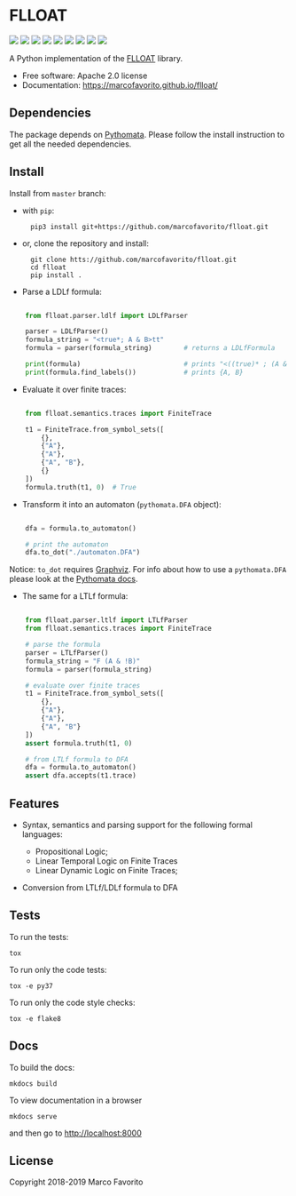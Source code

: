 # FLLOAT


[![](https://img.shields.io/pypi/v/flloat.svg)](https://pypi.python.org/pypi/flloat)
[![](https://img.shields.io/travis/marcofavorito/flloat.svg)](https://travis-ci.org/marcofavorito/flloat)
[![](https://img.shields.io/pypi/pyversions/flloat.svg)](https://pypi.python.org/pypi/flloat)
[![](https://img.shields.io/badge/docs-mkdocs-9cf)](https://www.mkdocs.org/)
[![](https://img.shields.io/badge/status-development-orange.svg)](https://img.shields.io/badge/status-development-orange.svg)
[![](https://coveralls.io/repos/github/marcofavorito/flloat/badge.svg?branch=master)](https://coveralls.io/github/marcofavorito/flloat?branch=master)
[![](https://img.shields.io/badge/flake8-checked-blueviolet)](https://img.shields.io/badge/flake8-checked-blueviolet)
[![](https://img.shields.io/badge/mypy-checked-blue)](https://img.shields.io/badge/mypy-checked-blue)
[![](https://img.shields.io/badge/license-Apache%202-lightgrey)](https://img.shields.io/badge/license-Apache%202-lightgrey)

A Python implementation of the [FLLOAT](https://github.com/RiccardoDeMasellis/FLLOAT.git) library.


* Free software: Apache 2.0 license
* Documentation: https://marcofavorito.github.io/flloat/

## Dependencies

The package depends on [Pythomata](https://marcofavorito.github.io/pythomata). Please follow the install instruction 
to get all the needed dependencies. 

## Install

Install from `master` branch:

- with `pip`:


        pip3 install git+https://github.com/marcofavorito/flloat.git


- or, clone the repository and install:


        git clone htts://github.com/marcofavorito/flloat.git
        cd flloat
        pip install .



* Parse a LDLf formula:

```python

    from flloat.parser.ldlf import LDLfParser

    parser = LDLfParser()
    formula_string = "<true*; A & B>tt"
    formula = parser(formula_string)        # returns a LDLfFormula

    print(formula)                          # prints "<((true)* ; (A & B))>(tt)"
    print(formula.find_labels())            # prints {A, B}

```

*  Evaluate it over finite traces:

```python

    from flloat.semantics.traces import FiniteTrace

    t1 = FiniteTrace.from_symbol_sets([
        {},
        {"A"},
        {"A"},
        {"A", "B"},
        {}
    ])
    formula.truth(t1, 0)  # True

```

* Transform it into an automaton (``pythomata.DFA`` object):

```python

    dfa = formula.to_automaton()

    # print the automaton
    dfa.to_dot("./automaton.DFA")

```

Notice: `to_dot` requires [Graphviz](https://graphviz.gitlab.io/download/).
For info about how to use a `pythomata.DFA` please look at the [Pythomata docs](https://github.com/marcofavorito/pythomata).

* The same for a LTLf formula:

```python

    from flloat.parser.ltlf import LTLfParser
    from flloat.semantics.traces import FiniteTrace

    # parse the formula
    parser = LTLfParser()
    formula_string = "F (A & !B)"
    formula = parser(formula_string)

    # evaluate over finite traces
    t1 = FiniteTrace.from_symbol_sets([
        {},
        {"A"},
        {"A"},
        {"A", "B"}
    ])
    assert formula.truth(t1, 0)

    # from LTLf formula to DFA
    dfa = formula.to_automaton()
    assert dfa.accepts(t1.trace)
```

## Features

* Syntax, semantics and parsing support for the following formal languages:
    * Propositional Logic;
    * Linear Temporal Logic on Finite Traces
    * Linear Dynamic Logic on Finite Traces;

* Conversion from LTLf/LDLf formula to DFA

## Tests

To run the tests:

    tox

To run only the code tests:

    tox -e py37

To run only the code style checks:

    tox -e flake8

## Docs

To build the docs:


    mkdocs build


To view documentation in a browser


    mkdocs serve


and then go to [http://localhost:8000](http://localhost:8000)


## License

Copyright 2018-2019 Marco Favorito

